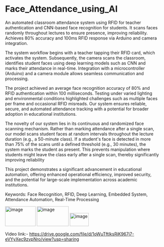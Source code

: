 # Face_Attendance_using_AI
An automated classroom attendance system using RFID for teacher authentication and CNN-based face recognition for students. It scans faces randomly throughout lectures to ensure presence, improving reliability. Achieves 80% accuracy and 100ms RFID response via Arduino and camera integration.

The system workflow begins with a teacher tapping their RFID card, which activates the system. Subsequently, the camera scans the classroom, identifies student faces using deep learning models such as CNN  and marks their attendance in real-time. Integration with a microcontroller (Arduino) and a camera module allows seamless communication and processing.

The project achieved an average face recognition accuracy of 80% and RFID authentication within 100 milliseconds. Testing under varied lighting and environmental conditions highlighted challenges such as multiple faces per frame and occasional RFID misreads.
Our system ensures reliable, secure, and automated attendance tracking with a potential for broader adoption in educational institutions.

The novelty of our system lies in its continuous and randomized face scanning mechanism. Rather than marking attendance after a single scan, our model scans student faces at random intervals throughout the lecture duration (e.g., a 50-minute class). If a student's face is detected in more than 75% of the scans until a defined threshold (e.g., 30 minutes), the system marks the student as present. This prevents manipulation where students might leave the class early after a single scan, thereby significantly improving reliability

This project demonstrates a significant advancement in educational automation, offering enhanced operational efficiency, improved security, and the potential for large-scale implementation across academic institutions.

Keywords: Face Recognition, RFID, Deep Learning, Embedded System, Attendance Automation, Real-Time Processing

<img width="100" height="65" alt="image" src="https://github.com/user-attachments/assets/ff81d703-597f-41f8-bab8-19c7551d45d5" />
<img width="104" height="65" alt="image" src="https://github.com/user-attachments/assets/f6627ede-8052-42b7-906c-301f771b8cd3" />
<img width="62" height="43" alt="image" src="https://github.com/user-attachments/assets/9e569dfd-fd3a-476a-940d-41c6c1ae237d" />



Video link:- https://drive.google.com/file/d/1oWuTftIksRiK967j7-eVYyXec9zvpNro/view?usp=sharing
